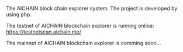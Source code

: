 The AICHAIN block chain explorer system.
The project is developed by using php.

The testnet of AICHAIN blockchain explorer is running online:
https://testnetscan.aichain.me/

The mainnet of AICHAIN  blockchain explorer is comming soon...
